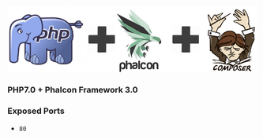 ![Image](https://github.com/diogocavilha/docker-images/blob/master/assets/images/php-phalcon-composer-header.jpg)

### PHP7.0 + Phalcon Framework 3.0

### Exposed Ports

- `80`
